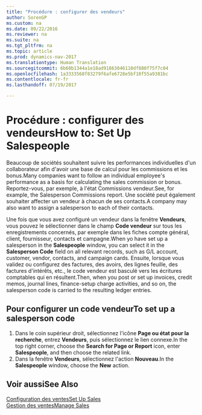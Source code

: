 ```yaml
---
title: "Procédure : configurer des vendeurs"
author: SorenGP
ms.custom: na
ms.date: 09/22/2016
ms.reviewer: na
ms.suite: na
ms.tgt_pltfrm: na
ms.topic: article
ms.prod: dynamics-nav-2017
ms.translationtype: Human Translation
ms.sourcegitcommit: 6b60b1344a1e18ad91863046110df880f75f7c04
ms.openlocfilehash: 1a3333568f83279f6afe6728e5bf10f55a9381bc
ms.contentlocale: fr-fr
ms.lasthandoff: 07/19/2017

---
```


# <a name="how-to-set-up-salespeople"></a><span data-ttu-id="e0234-102">Procédure : configurer des vendeurs</span><span class="sxs-lookup"><span data-stu-id="e0234-102">How to: Set Up Salespeople</span></span>
<span data-ttu-id="e0234-103">Beaucoup de sociétés souhaitent suivre les performances individuelles d'un collaborateur afin d'avoir une base de calcul pour les commissions et les bonus.</span><span class="sxs-lookup"><span data-stu-id="e0234-103">Many companies want to follow an individual employee's performance as a basis for calculating the sales commission or bonus.</span></span> <span data-ttu-id="e0234-104">Reportez-vous, par exemple, à l'état Commissions vendeur.</span><span class="sxs-lookup"><span data-stu-id="e0234-104">See, for example, the Salesperson Commissions report.</span></span> <span data-ttu-id="e0234-105">Une société peut également souhaiter affecter un vendeur à chacun de ses contacts.</span><span class="sxs-lookup"><span data-stu-id="e0234-105">A company may also want to assign a salesperson to each of their contacts.</span></span>

<span data-ttu-id="e0234-106">Une fois que vous avez configuré un vendeur dans la fenêtre **Vendeurs**, vous pouvez le sélectionner dans le champ **Code vendeur** sur tous les enregistrements concernés, par exemple dans les fiches compte général, client, fournisseur, contacts et campagne.</span><span class="sxs-lookup"><span data-stu-id="e0234-106">When yo have set up a salesperson in the **Salespeople** window, you can select it in the **Salesperson Code** field on all relevant records, such as G/L account, customer, vendor, contacts, and campaign cards.</span></span> <span data-ttu-id="e0234-107">Ensuite, lorsque vous validez ou configurez des factures, des avoirs, des lignes feuille, des factures d'intérêts, etc., le code vendeur est basculé vers les écritures comptables qui en résultent.</span><span class="sxs-lookup"><span data-stu-id="e0234-107">Then, when you post or set up invoices, credit memos, journal lines, finance-setup charge activities, and so on, the salesperson code is carried to the resulting ledger entries.</span></span>

## <a name="to-set-up-a-salesperson-code"></a><span data-ttu-id="e0234-108">Pour configurer un code vendeur</span><span class="sxs-lookup"><span data-stu-id="e0234-108">To set up a salesperson code</span></span>
1. <span data-ttu-id="e0234-109">Dans le coin supérieur droit, sélectionnez l'icône **Page ou état pour la recherche**, entrez **Vendeurs**, puis sélectionnez le lien connexe.</span><span class="sxs-lookup"><span data-stu-id="e0234-109">In the top right corner, choose the **Search for Page or Report** icon, enter **Salespeople**, and then choose the related link.</span></span>
2. <span data-ttu-id="e0234-110">Dans la fenêtre **Vendeurs**, sélectionnez l'action **Nouveau**.</span><span class="sxs-lookup"><span data-stu-id="e0234-110">In the **Salespeople** window, choose the **New** action.</span></span>

## <a name="see-also"></a><span data-ttu-id="e0234-111">Voir aussi</span><span class="sxs-lookup"><span data-stu-id="e0234-111">See Also</span></span>  
[<span data-ttu-id="e0234-112">Configuration des ventes</span><span class="sxs-lookup"><span data-stu-id="e0234-112">Set Up Sales</span></span>](sales-setup-sales.md)  
[<span data-ttu-id="e0234-113">Gestion des ventes</span><span class="sxs-lookup"><span data-stu-id="e0234-113">Manage Sales</span></span>](sales-manage-sales.md)

